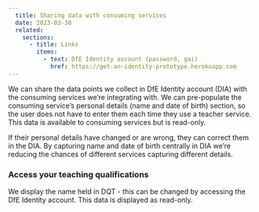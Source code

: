 ```yaml
---
  title: Sharing data with consuming services
  date: 2023-03-30
  related:
    sections:
      - title: Links
        items:
          - text: DfE Identity account (password, gai)
            href: https://get-an-identity-prototype.herokuapp.com
---
```

We can share the data points we collect in DfE Identity account (DIA) with the consuming services we’re integrating with. We can pre-populate the consuming service’s personal details (name and date of birth) section, so the user does not have to enter them each time they use a teacher service. This data is available to consuming services but is read-only.

If their personal details have changed or are wrong, they can correct them in the DIA. By capturing name and date of birth centrally in DIA we’re reducing the chances of different services capturing different details.

### Access your teaching qualifications

We display the name held in DQT - this can be changed by accessing the DfE Identity account. This data is displayed as read-only.
